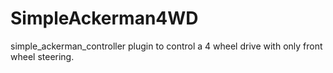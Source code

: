 # SimpleAckerman4WD
simple_ackerman_controller plugin to control a 4 wheel drive with only front wheel steering.
